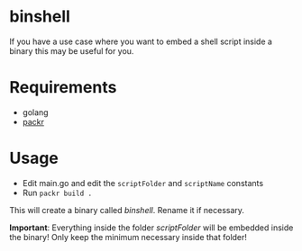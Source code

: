 # binshell

If you have a use case where you want to embed a shell script inside a binary this may be useful for you.

# Requirements

* golang
* [packr](https://github.com/gobuffalo/packr)

# Usage

* Edit main.go and edit the `scriptFolder` and `scriptName` constants
* Run `packr build .`

This will create a binary called *binshell*. Rename it if necessary.

__Important__: Everything inside the folder *scriptFolder* will be embedded inside the binary! Only keep the minimum necessary inside that folder!